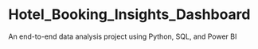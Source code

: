 # Hotel_Booking_Insights_Dashboard
An end-to-end data analysis project using Python, SQL, and Power BI
